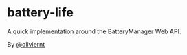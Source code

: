 battery-life
============

A quick implementation around the BatteryManager Web API.

By [@oliviernt](https://twitter.com/oliviernt)
